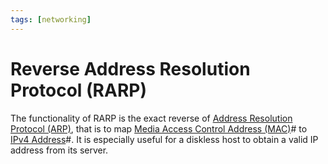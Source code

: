 ```yaml
---
tags: [networking]
---
```


# Reverse Address Resolution Protocol (RARP)

The functionality of RARP is the exact reverse of [Address Resolution Protocol (ARP)](202209301002.md),
that is to map [Media Access Control Address (MAC)](202206151451.md)# to
[IPv4 Address](202206151453.md)#. It is especially useful for a diskless host to
obtain a valid IP address from its server.
